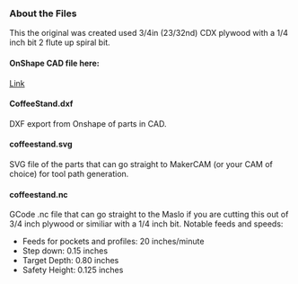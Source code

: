 ### About the Files
This the original was created used 3/4in (23/32nd) CDX plywood with a 1/4 inch bit 2 flute up spiral bit. 

#### OnShape CAD file here: 
[Link](https://cad.onshape.com/documents/45b99d81adf2f4f4a0116629/w/7b11265cbf7aea72c97b7bb6/e/f8c35116739350e7f2f90eee)

#### CoffeeStand.dxf
DXF export from Onshape of parts in CAD. 

#### coffeestand.svg 
SVG file of the parts that can go straight to MakerCAM (or your CAM of choice) for tool path generation.

#### coffeestand.nc
GCode .nc file that can go straight to the Maslo if you are cutting this out of 3/4 inch plywood or similiar with a 1/4 inch bit. Notable feeds and speeds:
+ Feeds for pockets and profiles: 20 inches/minute
+ Step down: 0.15 inches
+ Target Depth: 0.80 inches
+ Safety Height: 0.125 inches
